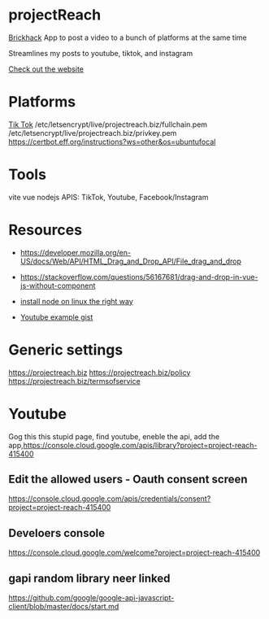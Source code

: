 # projectReach
[Brickhack]() App to post a video to a bunch of platforms at the same time

Streamlines my posts to youtube, tiktok, and instagram

[Check out the website](https://barakbinyamin.github.io/media)

# Platforms
[Tik Tok](https://developers.tiktok.com/)
/etc/letsencrypt/live/projectreach.biz/fullchain.pem
/etc/letsencrypt/live/projectreach.biz/privkey.pem
https://certbot.eff.org/instructions?ws=other&os=ubuntufocal

# Tools
vite
vue
nodejs
APIS: TikTok, Youtube, Facebook/Instagram

# Resources
- https://developer.mozilla.org/en-US/docs/Web/API/HTML_Drag_and_Drop_API/File_drag_and_drop

- https://stackoverflow.com/questions/56167681/drag-and-drop-in-vue-js-without-component

- [install node on linux the right way](https://stackoverflow.com/questions/39981828/installing-nodejs-and-npm-on-linux)

- [Youtube example gist](https://gist.github.com/soygul/42677432fa89df7fd783e0232a43a8cf)


# Generic settings
https://projectreach.biz
https://projectreach.biz/policy
https://projectreach.biz/termsofservice

# Youtube
Gog this this stupid page, find youtube, eneble the api, add the app,https://console.cloud.google.com/apis/library?project=project-reach-415400


## Edit the allowed users - Oauth consent screen
https://console.cloud.google.com/apis/credentials/consent?project=project-reach-415400

## Develoers console
https://console.cloud.google.com/welcome?project=project-reach-415400

## gapi random library neer linked
https://github.com/google/google-api-javascript-client/blob/master/docs/start.md
